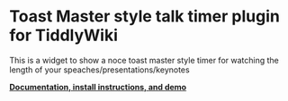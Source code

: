 # Toast Master style talk timer plugin for TiddlyWiki

This is a widget to show a noce toast master style timer for watching the length of your speaches/presentations/keynotes

**[Documentation, install instructions, and demo][demo]**

[demo]: https://sukima.github.io/tiddlywiki-talktimer/
